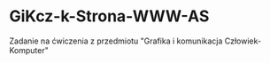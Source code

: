 # GiKcz-k-Strona-WWW-AS
Zadanie na ćwiczenia z przedmiotu "Grafika i komunikacja Człowiek-Komputer"
